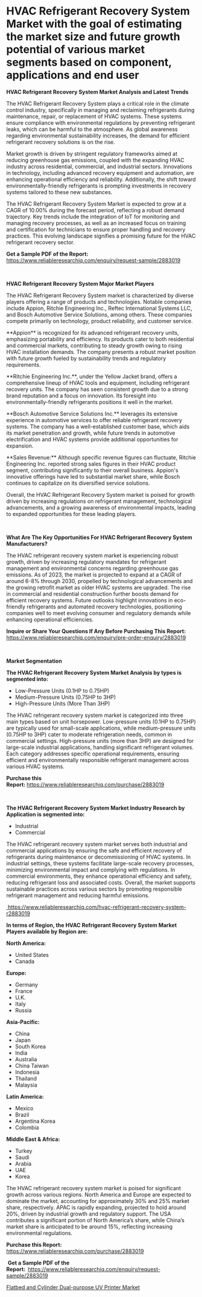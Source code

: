 <p><h1>HVAC Refrigerant Recovery System Market with the goal of estimating the market size and future growth potential of various market segments based on component, applications and end user</h1></p><p><strong>HVAC Refrigerant Recovery System Market Analysis and Latest Trends</strong></p>
<p><p>The HVAC Refrigerant Recovery System plays a critical role in the climate control industry, specifically in managing and reclaiming refrigerants during maintenance, repair, or replacement of HVAC systems. These systems ensure compliance with environmental regulations by preventing refrigerant leaks, which can be harmful to the atmosphere. As global awareness regarding environmental sustainability increases, the demand for efficient refrigerant recovery solutions is on the rise.</p><p>Market growth is driven by stringent regulatory frameworks aimed at reducing greenhouse gas emissions, coupled with the expanding HVAC industry across residential, commercial, and industrial sectors. Innovations in technology, including advanced recovery equipment and automation, are enhancing operational efficiency and reliability. Additionally, the shift toward environmentally-friendly refrigerants is prompting investments in recovery systems tailored to these new substances.</p><p>The HVAC Refrigerant Recovery System Market is expected to grow at a CAGR of 10.00% during the forecast period, reflecting a robust demand trajectory. Key trends include the integration of IoT for monitoring and managing recovery processes, as well as an increased focus on training and certification for technicians to ensure proper handling and recovery practices. This evolving landscape signifies a promising future for the HVAC refrigerant recovery sector.</p></p>
<p><strong>Get a Sample PDF of the Report:&nbsp;</strong> <a href="https://www.reliableresearchiq.com/enquiry/request-sample/2883019?utm_campaign=2302&utm_medium=2&utm_source=Github&utm_content=ia&utm_term=13032025&utm_id=hvac-refrigerant-recovery-system">https://www.reliableresearchiq.com/enquiry/request-sample/2883019</a></p>
<p>&nbsp;</p>
<p><strong>HVAC Refrigerant Recovery System Major Market Players</strong></p>
<p><p>The HVAC Refrigerant Recovery System market is characterized by diverse players offering a range of products and technologies. Notable companies include Appion, Ritchie Engineering Inc., Reftec International Systems LLC, and Bosch Automotive Service Solutions, among others. These companies compete primarily on technology, product reliability, and customer service.</p><p>**Appion** is recognized for its advanced refrigerant recovery units, emphasizing portability and efficiency. Its products cater to both residential and commercial markets, contributing to steady growth owing to rising HVAC installation demands. The company presents a robust market position with future growth fueled by sustainability trends and regulatory requirements.</p><p>**Ritchie Engineering Inc.**, under the Yellow Jacket brand, offers a comprehensive lineup of HVAC tools and equipment, including refrigerant recovery units. The company has seen consistent growth due to a strong brand reputation and a focus on innovation. Its foresight into environmentally-friendly refrigerants positions it well in the market.</p><p>**Bosch Automotive Service Solutions Inc.** leverages its extensive experience in automotive services to offer reliable refrigerant recovery systems. The company has a well-established customer base, which aids its market penetration and growth, while future trends in automotive electrification and HVAC systems provide additional opportunities for expansion.</p><p>**Sales Revenue:** Although specific revenue figures can fluctuate, Ritchie Engineering Inc. reported strong sales figures in their HVAC product segment, contributing significantly to their overall business. Appion's innovative offerings have led to substantial market share, while Bosch continues to capitalize on its diversified service solutions.</p><p>Overall, the HVAC Refrigerant Recovery System market is poised for growth driven by increasing regulations on refrigerant management, technological advancements, and a growing awareness of environmental impacts, leading to expanded opportunities for these leading players.</p></p>
<p>&nbsp;</p>
<p><strong>What Are The Key Opportunities For HVAC Refrigerant Recovery System Manufacturers?</strong></p>
<p><p>The HVAC refrigerant recovery system market is experiencing robust growth, driven by increasing regulatory mandates for refrigerant management and environmental concerns regarding greenhouse gas emissions. As of 2023, the market is projected to expand at a CAGR of around 6-8% through 2030, propelled by technological advancements and the growing retrofit market as older HVAC systems are upgraded. The rise in commercial and residential construction further boosts demand for efficient recovery systems. Future outlooks highlight innovations in eco-friendly refrigerants and automated recovery technologies, positioning companies well to meet evolving consumer and regulatory demands while enhancing operational efficiencies.</p></p>
<p><strong>Inquire or Share Your Questions If Any Before Purchasing This Report:</strong> <a href="https://www.reliableresearchiq.com/enquiry/pre-order-enquiry/2883019?utm_campaign=2302&utm_medium=2&utm_source=Github&utm_content=ia&utm_term=13032025&utm_id=hvac-refrigerant-recovery-system">https://www.reliableresearchiq.com/enquiry/pre-order-enquiry/2883019</a></p>
<p>&nbsp;</p>
<p><strong>Market Segmentation</strong></p>
<p><strong>The HVAC Refrigerant Recovery System Market Analysis by types is segmented into:</strong></p>
<p><ul><li>Low-Pressure Units (0.1HP to 0.75HP)</li><li>Medium-Pressure Units (0.75HP to 3HP)</li><li>High-Pressure Units (More Than 3HP)</li></ul></p>
<p><p>The HVAC refrigerant recovery system market is categorized into three main types based on unit horsepower. Low-pressure units (0.1HP to 0.75HP) are typically used for small-scale applications, while medium-pressure units (0.75HP to 3HP) cater to moderate refrigeration needs, common in commercial settings. High-pressure units (more than 3HP) are designed for large-scale industrial applications, handling significant refrigerant volumes. Each category addresses specific operational requirements, ensuring efficient and environmentally responsible refrigerant management across various HVAC systems.</p></p>
<p><strong>Purchase this Report:&nbsp;</strong><a href="https://www.reliableresearchiq.com/purchase/2883019?utm_campaign=2302&utm_medium=2&utm_source=Github&utm_content=ia&utm_term=13032025&utm_id=hvac-refrigerant-recovery-system">https://www.reliableresearchiq.com/purchase/2883019</a></p>
<p>&nbsp;</p>
<p><strong>The HVAC Refrigerant Recovery System Market Industry Research by Application is segmented into:</strong></p>
<p><ul><li>Industrial</li><li>Commercial</li></ul></p>
<p><p>The HVAC refrigerant recovery system market serves both industrial and commercial applications by ensuring the safe and efficient recovery of refrigerants during maintenance or decommissioning of HVAC systems. In industrial settings, these systems facilitate large-scale recovery processes, minimizing environmental impact and complying with regulations. In commercial environments, they enhance operational efficiency and safety, reducing refrigerant loss and associated costs. Overall, the market supports sustainable practices across various sectors by promoting responsible refrigerant management and reducing harmful emissions.</p></p>
<p><a href="https://www.reliableresearchiq.com/hvac-refrigerant-recovery-system-r2883019?utm_campaign=2302&utm_medium=2&utm_source=Github&utm_content=ia&utm_term=13032025&utm_id=hvac-refrigerant-recovery-system">&nbsp;https://www.reliableresearchiq.com/hvac-refrigerant-recovery-system-r2883019</a></p>
<p><strong>In terms of Region, the HVAC Refrigerant Recovery System Market Players available by Region are:</strong></p>
<p>
    <p> <strong> North America: </strong>
        <ul>
            <li>United States</li>
            <li>Canada</li>
        </ul>
        </p> 
    <p> <strong> Europe: </strong>
        <ul>
            <li>Germany</li>
            <li>France</li>
            <li>U.K.</li>
            <li>Italy</li>
            <li>Russia</li>
        </ul>
        </p> 
    <p> <strong> Asia-Pacific: </strong>
        <ul>
            <li>China</li>
            <li>Japan</li>
            <li>South Korea</li>
            <li>India</li>
            <li>Australia</li>
            <li>China Taiwan</li>
            <li>Indonesia</li>
            <li>Thailand</li>
            <li>Malaysia</li>
        </ul>
        </p> 
    <p> <strong> Latin America: </strong>
        <ul>
            <li>Mexico</li>
            <li>Brazil</li>
            <li>Argentina Korea</li>
            <li>Colombia</li>
        </ul>
        </p> 
    <p> <strong> Middle East & Africa: </strong>
        <ul>
            <li>Turkey</li>
            <li>Saudi</li>
            <li>Arabia</li>
            <li>UAE</li>
            <li>Korea</li>
        </ul>
    </p>
    </p>
<p><p>The HVAC refrigerant recovery system market is poised for significant growth across various regions. North America and Europe are expected to dominate the market, accounting for approximately 30% and 25% market share, respectively. APAC is rapidly expanding, projected to hold around 20%, driven by industrial growth and regulatory support. The USA contributes a significant portion of North America’s share, while China’s market share is anticipated to be around 15%, reflecting increasing environmental regulations.</p></p>
<p><strong>Purchase this Report: </strong><a href="https://www.reliableresearchiq.com/purchase/2883019?utm_campaign=2302&utm_medium=2&utm_source=Github&utm_content=ia&utm_term=13032025&utm_id=hvac-refrigerant-recovery-system">https://www.reliableresearchiq.com/purchase/2883019</a></p>
<p>&nbsp;<strong>Get a Sample PDF of the Report:&nbsp;&nbsp;</strong><a href="https://www.reliableresearchiq.com/enquiry/request-sample/2883019?utm_campaign=2302&utm_medium=2&utm_source=Github&utm_content=ia&utm_term=13032025&utm_id=hvac-refrigerant-recovery-system">https://www.reliableresearchiq.com/enquiry/request-sample/2883019</a></p>
<p><strong></strong></p>
<p><p><a href="https://github.com/FosterFahey91/Market-Research-Report-List-1/blob/main/flatbed-and-cylinder-dual-purpose-uv-printer-market.md?utm_campaign=2302&utm_medium=2&utm_source=Github&utm_content=ia&utm_term=13032025&utm_id=hvac-refrigerant-recovery-system">Flatbed and Cylinder Dual-purpose UV Printer Market</a></p></p>